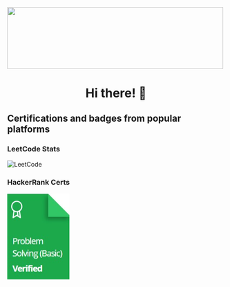 <img align="center" style="width: 500px; height: 142.857px;" src="https://media0.giphy.com/media/Qo2dupDib32rkTY4hX/giphy.gif" width="100"/>
<p align="center">
  <!-- div id="header" align="center"-->
  <!--/div-->
	<h1 align="center"> Hi there! 👋</h3>
</p>


## Certifications and badges from popular platforms

### LeetCode Stats
![LeetCode](https://leetcard.jacoblin.cool/fmmarques?theme=unicorn&ext=activity)

### HackerRank Certs
![HackerRank](https://github.com/Praneet-Botke/Hackerrank-Skills-Certificates-Badges/blob/main/Problem%20Solving(Basic)%20Verified.jpeg)
